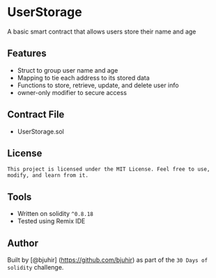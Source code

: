 # UserStorage 

A basic smart contract that allows users store their name and age


## Features

- Struct to group user name and age
- Mapping to tie each address to its stored data
- Functions to store, retrieve, update, and delete user info
- owner-only modifier to secure access

## Contract File
- UserStorage.sol

## License
    This project is licensed under the MIT License. Feel free to use, modify, and learn from it.

## Tools
- Written on solidity `^0.8.18`
- Tested using Remix IDE

## Author

Built by [@bjuhir] (https://github.com/bjuhir) as part of the `30 Days of solidity` challenge.